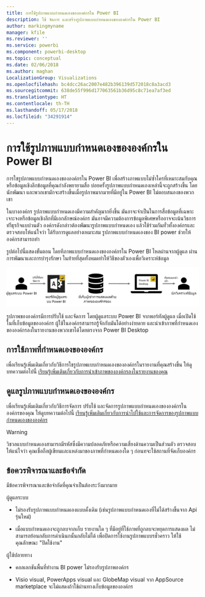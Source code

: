 ```yaml
---
title: การใช้รูปภาพแบบกำหนดเองขององค์กรใน Power BI
description: ใช้ จัดการ และสร้างรูปภาพแบบกำหนดเองขององค์กรใน Power BI
author: markingmyname
manager: kfile
ms.reviewer: ''
ms.service: powerbi
ms.component: powerbi-desktop
ms.topic: conceptual
ms.date: 02/06/2018
ms.author: maghan
LocalizationGroup: Visualizations
ms.openlocfilehash: bc4dcc26ac2007e482b396139d572018c8a3acd3
ms.sourcegitcommit: 638de55f996d177063561b36d95c8c71ea7af3ed
ms.translationtype: HT
ms.contentlocale: th-TH
ms.lasthandoff: 05/17/2018
ms.locfileid: "34291914"
---
```

# <a name="using-organization-custom-visuals-in-power-bi"></a>การใช้รูปภาพแบบกำหนดเองขององค์กรใน Power BI

การใชรูปภาพแบบกำหนดเองขององค์กรใน Power BI เพื่อสร้างภาพแบบไม่ซ้ำใครที่เหมาะสมกับคุณ หรือข้อมูลเชิงลึกข้อมูลที่คุณกำลังพยายามสื่อ บ่อยครั้งรูปภาพแบบกำหนดเองเหล่านี้จะถูกสร้างขึ้น โดยนักพัฒนา และพวกเขามักจะสร้างขึ้นเมื่อรูปภาพมากมายที่มีอยู่ใน Power BI ไม่ตอบสนองของพวกเขา 

ในบางองค์กร รูปภาพแบบกำหนดเองมีความสำคัญมากยิ่งขึ้น มันอาจะจำเป็นในการสื่อข้อมูลที่เฉพาะเจาะจงหรือข้อมูลเชิงลึกที่มีเอกลักษณ์องค์กร มันอาจมีความต้องการข้อมูลพิเศษหรืออาจจะเน้นวิธการทำีธุรกิจแบบ่วนตัว องค์กรดังกล่าวต้องพัฒนารูปภาพแบบกำหนดเอง แล้วใช้ร่วมกันทั่วทั้งองค์กรและตรวจสอบให้แน่ใจว่า ได้รับการดูแลอย่างเหมาะสม รูปภาพแบบกำหนดเองของ BI power ช่วยให้องค์กรสามารถทำ

รูปต่อไปนี้แสดงขั้นตอน โดยทีภาพแบบกำหนดเองขององค์กรใน Power BI ไหลผ่านจากผู้ดูแล ผ่านการพัฒนาและการบำรุงรักษา ในท้ายที่สุดทั้งหมดทำให้วิธีของตัวเองเพื่อวิเคราะห์ข้อมูล

![](media/power-bi-custom-visuals-organizational/custom-visual-org-01.jpg)

รูปภาพขององค์กรมีการปรับใช้ และจัดการ โดยผู้ดูแลระบบ Power BI จากพอร์ทัลผู้ดูแล เมื่อเปิดใช้ในที่เก็บข้อมูลขององค์กร ผู้ใช้ในองค์กรสามารถรู้จักกับมันได้อย่างง่ายดาย และนำเข้าภาพที่กำหนดเองขององค์กรลงในรายงานของพวกเขาได้โดยตรงจาก Power BI Desktop

## <a name="using-organizational-custom-visuals"></a>การใช้ภาพที่กำหนดเองขององค์กร

เพื่อเรียนรู้เพิ่มเติมเกี่ยวกับวิธีการใชรูปภาพแบบกำหนดเองขององค์กรในรายงานที่คุณสร้างขึ้น ให้ดูบทความต่อไปนี้ [เรียนรู้เพิ่มเติมเกี่ยวกับการนำเข้าภาพขององค์กรลงในรายงานของคุณ](power-bi-custom-visuals.md)
 
## <a name="administering-organizational-custom-visuals"></a>ดูแลรูปภาพแบบกำหนดเองขององค์กร

เพื่อเรียนรู้เพิ่มเติมเกี่ยวกับวิธีการจัดการ ปรับใช้ และจัดการรูปภาพแบบกำหนดเองขององค์กรในองค์กรของคุณ ให้ดูบทความต่อไปนี้ [เรียนรู้เพิ่มเติมเกี่ยวกับการนำไปใช้และการจัดการของรูปภาพแบบกำหนดเองขององค์กร](https://go.microsoft.com/fwlink/?linkid=866790)

> [!WARNING]
> วิชวลแบบกำหนดเองสามารถมีรหัสซึ่งมีความปลอดภัยหรือความเสี่ยงด้านความเป็นส่วนตัว ตรวจสอบให้แน่ใจว่า คุณเชื่อถือผู้เขียนและแหล่งมาของภาพที่กำหนดเองใด ๆ ก่อนทจะใช้สถานที่จัดเก็บองค์กร 
> 

## <a name="considerations-and-limitations"></a>ข้อควรพิจารณาและข้อจำกัด
 
มีข้อควรพิจารณาและข้อจำกัดที่คุณจำเป็นต้องระวังมากมาย
 
ผู้ดูแลระบบ

* ไม่รองรับรูปภาพแบบกำหนดเองแบบดั้งเดิม (เช่นรูปภาพแบบกำหนดเองที่ไม่ได้สร้างขึ้นจาก Api รุ่นใหม่)

* เมื่อแบบกำหนดเองจะถูกลบจากเก็บ รายงานใด ๆ ที่มีอยู่ที่ใช้ภาพที่ถูกลบจะหยุดการแสดงผล ไม่สามารถย้อนกลับการดำเนินกนั้นกลับไม่ได้ เพื่อปิดการใช้งานรูปภาพแบบรชั่วคราว ให้ใช้คุณลักษณะ "ปิดใช้งาน"
 
ผู้ใช้ปลายทาง

* คอลเลกชันพื้นที่ทำงาน BI power ไม่รองรับรูปภาพองค์กร

* Visio visual, PowerApps visual และ GlobeMap visual จาก AppSource marketplace จะไม่แสดงถ้าใช้ผ่านทางเก็บข้อมูลขององค์กร
